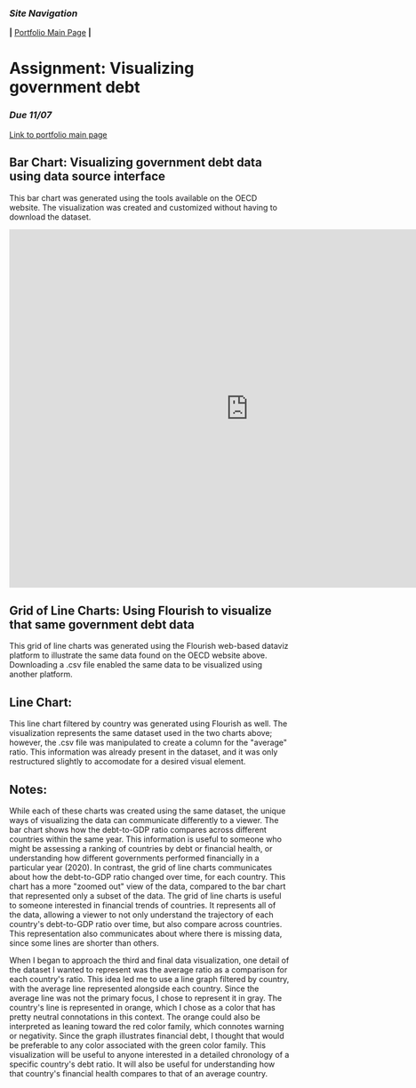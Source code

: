 ### *Site Navigation*
**|**  [Portfolio Main Page](/README.md)  **|** 
# Assignment: Visualizing government debt
### *Due 11/07*
[Link to portfolio main page](/README.md)

## Bar Chart: Visualizing government debt data using data source interface
This bar chart was generated using the tools available on the OECD website. The visualization was created and customized without having to download the dataset.
<iframe src="https://data.oecd.org/chart/6Sml" width="860" height="645" style="border: 0" mozallowfullscreen="true" webkitallowfullscreen="true" allowfullscreen="true"><a href="https://data.oecd.org/chart/6Sml" target="_blank">OECD Chart: General government debt, Total, % of GDP, Annual, 2020</a></iframe>

## Grid of Line Charts: Using Flourish to visualize that same government debt data
This grid of line charts was generated using the Flourish web-based dataviz platform to illustrate the same data found on the OECD website above. Downloading a .csv file enabled the same data to be visualized using another platform. 
<div class="flourish-embed flourish-chart" data-src="visualisation/11735616"><script src="https://public.flourish.studio/resources/embed.js"></script></div>

## Line Chart: 
This line chart filtered by country was generated using Flourish as well. The visualization represents the same dataset used in the two charts above; however, the .csv file was manipulated to create a column for the "average" ratio. This information was already present in the dataset, and it was only restructured slightly to accomodate for a desired visual element. 
<div class="flourish-embed flourish-chart" data-src="visualisation/11737259"><script src="https://public.flourish.studio/resources/embed.js"></script></div>

## Notes:
  While each of these charts was created using the same dataset, the unique ways of visualizing the data can communicate differently to a viewer. The bar chart shows how the debt-to-GDP ratio compares across different countries within the same year. This information is useful to someone who might be assessing a ranking of countries by debt or financial health, or understanding how different governments performed financially in a particular year (2020). In contrast, the grid of line charts communicates about how the debt-to-GDP ratio changed over time, for each country. This chart has a more "zoomed out" view of the data, compared to the bar chart that represented only a subset of the data. The grid of line charts is useful to someone interested in financial trends of countries. It represents all of the data, allowing a viewer to not only understand the trajectory of each country's debt-to-GDP ratio over time, but also compare across countries. This representation also communicates about where there is missing data, since some lines are shorter than others. 

When I began to approach the third and final data visualization, one detail of the dataset I wanted to represent was the average ratio as a comparison for each country's ratio. This idea led me to use a line graph filtered by country, with the average line represented alongside each country. Since the average line was not the primary focus, I chose to represent it in gray. The country's line is represented in orange, which I chose as a color that has pretty neutral connotations in this context. The orange could also be interpreted as leaning toward the red color family, which connotes warning or negativity. Since the graph illustrates financial debt, I thought that would be preferable to any color associated with the green color family. This visualization will be useful to anyone interested in a detailed chronology of a specific country's debt ratio. It will also be useful for understanding how that country's financial health compares to that of an average country. 
